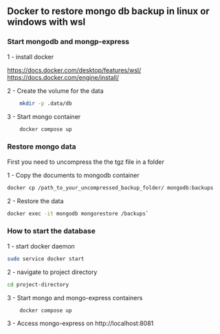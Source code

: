 ## Docker to restore mongo db backup in linux  or windows with wsl


### Start mongodb and mongp-express

1 - install docker

https://docs.docker.com/desktop/features/wsl/
https://docs.docker.com/engine/install/

2 - Create the volume for the data 

```bash
    mkdir -p .data/db
```

3 - Start mongo container

```bash
    docker compose up
```

### Restore mongo data

First you need to uncompress the  the tgz file in a folder

1 -  Copy the documents to mongodb container

```bash
docker cp /path_to_your_uncompressed_backup_folder/ mongodb:backups
```


2 - Restore the data
```bash
docker exec -it mongodb mongorestore /backups`
```


### How to start the database

1 - start docker daemon

```bash
sudo service docker start
```

2 - navigate to project directory

```bash
cd project-directory
```

3 - Start mongo and mongo-express containers

```bash
    docker compose up
```
3 - Access mongo-express on http://localhost:8081
